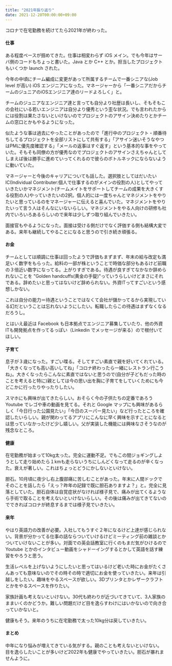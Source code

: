 ```yaml
---
title: "2021年振り返り"
date: 2021-12-28T00:00:00+09:00
---
```


コロナで在宅勤務を続けてたら2021年が終わった。

#### 仕事

ある程度ペースが掴めてきた。仕事は相変わらず iOS メイン。でも今年はサーバ側のコードもちょっと書いた。Java とか C++ とか。担当したプロジェクトもいくつか launch された。

今年の中頃にチーム編成に変更があって所属するチームで一番シニアな(Job level が高い) iOS エンジニアになった。マネージャーから「一番シニアだからチームのジュニアのiOSエンジニア達のリードよろしく」と。

チームのジュニアなエンジニア達と言っても自分より社歴は長いし、そもそもこの会社にいる若いエンジニアは自分より優秀という歪な状況。でも言われたからには役割は果たさないといけないのでプロジェクトのアサイン決めたりとかチームの窓口とかもやるようになった。

似たような事は過去にやったことがあったので「進行中のプロジェクト・順番待ちしてるプロジェクトを全部リストにして共有する」「アサイン迷いそうなやつはPMに優先度確認する」「メールの返事はすぐ返す」という基本的な事をやっていた。そもそも同僚の方が優秀なのでプロジェクトのアサインさえちゃんとしてしまえば後は勝手に進めていってくれるので彼らのボトルネックにならないように動いていた。

マネージャーと今後のキャリアについても話した。選択肢としてはだいたいIC(Individual Contributer:個人で仕事するのがメインの役割の人)としてやっていきたいかマネジメント(チームメイトをサポートしてチームの成果を大きくする役割の人)やっていきたいの2択。個人的には一度ちゃんとマネジメントをやりたいと思っているのをマネージャーに伝えると喜んでいた。マネジメントをやりたいって言う人はそんなにいないらしい。マネジメントをやる人向けの研修も社内でいろいろあるらしいので来年は少しずつ取り組んでいきたい。

面接官もやるようになった。面接は受ける側だけでなく評価する側も結構大変である。来年も継続してやることになると思うので引き続き頑張る。

#### お金

チームとしては順調に仕事は回ったようで評価もまずまず、年末の給与改定も満足いく数字をもらった。給料の一部が株ということで時価な部分もあるけど前職の３倍近い数字になってる。上がりすぎである。待遇が良すぎてなかなか辞められないことを "Golden handcuffs(黄金の手錠)"っていうらしいけどまさにそれである。辞めたいと思ってはないけど辞められない。外資ITってすごいという感想しかない。

これは自分の能力＝待遇ということではなくて会社が儲かってるから実現している幻だということは忘れないようにしたい。転職したらこの待遇はまずなくなるだろうし。

とはいえ最近は Facebook も日本拠点でエンジニア募集していたり、他の外資ITも開発拠点を作ってるっぽい（Linkedin でメッセージが来る）ので根付いてほしい。

#### 子育て

息子が３歳になった。すごい喋る。そしてすごい素直で親を好いてくれている。「大きくなっても高い高いしてね」「コロナ終わったら一緒にレストラン行こうね」。大きくなったらこんなに素直ではないと思うので(自分が子どもだった時のことを考えると特に)親としては今の思い出を胸に子育てをしていくためにも今どこかに行ったりやったりしたい。

スマホにも興味が出てきたらしい。おそらく今の子供たちの定番であろう Youtube でレゴや車の動画を見てる。それと Google マップにも興味があるらしく「今日行った公園見たい」「今日のスーパー見たい」など行ったところを確認したいらしい。親が関わってるアプリにこんなに早く興味を示すことになるとは思っていなかったけど少し嬉しい。父が実装した機能には興味なさそうなのが残念なところ。

#### 健康

在宅勤務が始まって10kg太った。完全に運動不足。でもこの間ジョギングしようとして走り始めたら１kmも走らないうちにしんどくなって走るのが辛くなった。衰えが著しい。これはちょっとどうにかしないといけない。

胆石。10月頃に夜少し右上腹部痛に苦しむことがあった。年末に人間ドックでそのことを話したら「えっ？昨年の記録で既に胆石ありますよ？」と。完全に見落としていた。胆石自体は自覚症状がなければ様子見で、痛みが出てくるようなら手術で取ることを考えないといけないらしい。その後は痛みが出てきてないのでできればコロナが終息するまでは様子見でいきたい。

#### 来年

やはり英語力の改善が必要。入社してもうすぐ２年になるけど上達が感じられない。背景が分かってる仕事の話ならついていけるけどミーティング前の雑談とかついていけないことが多い。対面での英会話教室に行くのもまだ気がひけるので Youtube とかのインタビュー動画をシャドーイングするとかして英語を話す練習をやろうと思う。

生活レベルを上げないようにしたいと思ってはいるけど老いた時にお金がたくさんあっても意味ないのでその時その時で適切にお金を使っていきたい。来年は引越しをしたい。趣味をやるスペースが欲しい。3Dプリンタとかレザークラフトとかをやるスペースを作りたい。

家族計画も考えないといけない。30代も終わりが近づいてきていて、3人家族のままいくのかどうか。難しい問題だけど目を逸らすわけにはいかないので向き合っていかないと。

健康もそう。来年のうちに在宅勤務で太った10kg分は戻していきたい。

#### まとめ

中年になり悩みが増えてきている気がする。親のことも考えないといけない。
目を逸らしたいことが多いけど2022年も健康でやっていきたい。胆石が暴れませんように。